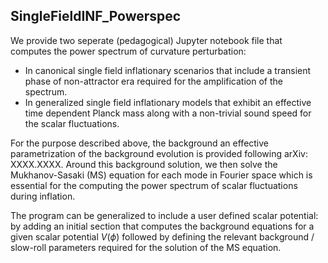 ## SingleFieldINF_Powerspec

We provide two seperate (pedagogical) Jupyter notebook file that computes the power spectrum of curvature perturbation:

- In canonical single field inflationary scenarios that include a transient phase of non-attractor era required for the amplification of the spectrum.
- In generalized single field inflationary models that exhibit an effective time dependent Planck mass along with a non-trivial sound speed for the scalar fluctuations.

For the purpose described above, the background an effective parametrization of the background evolution is provided following arXiv: XXXX.XXXX. Around this background solution, we then solve the Mukhanov-Sasaki (MS) equation for each mode in Fourier space which is essential for the computing the power spectrum of scalar fluctuations during inflation. 

The program can be generalized to include a user defined scalar potential: by adding an initial section that computes the background equations for a given scalar potential $V(\phi)$ followed by defining the relevant background / slow-roll parameters required for the solution of the MS equation. 
